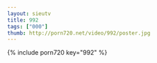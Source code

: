 ```yaml
--- 
layout: sieutv
title: 992
tags: ["000"]
thumb: http://porn720.net/video/992/poster.jpg
---
```

{% include porn720 key="992" %} 
